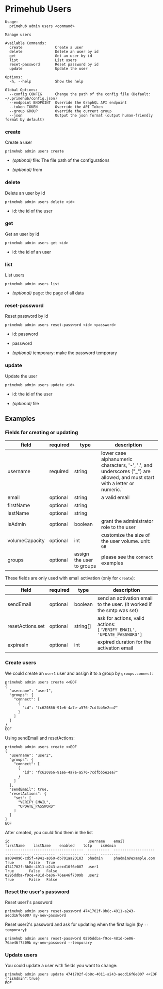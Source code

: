 
# <ADMIN> Primehub Users

```
Usage: 
  primehub admin users <command>

Manage users

Available Commands:
  create               Create a user
  delete               Delete an user by id
  get                  Get an user by id
  list                 List users
  reset-password       Reset password by id
  update               Update the user

Options:
  -h, --help           Show the help

Global Options:
  --config CONFIG      Change the path of the config file (Default: ~/.primehub/config.json)
  --endpoint ENDPOINT  Override the GraphQL API endpoint
  --token TOKEN        Override the API Token
  --group GROUP        Override the current group
  --json               Output the json format (output human-friendly format by default)

```


### create

Create a user


```
primehub admin users create
```
 

* *(optional)* file: The file path of the configurations

* *(optional)* from




### delete

Delete an user by id


```
primehub admin users delete <id>
```

* id: the id of the user
 




### get

Get an user by id


```
primehub admin users get <id>
```

* id: the id of an user
 




### list

List users


```
primehub admin users list
```
 

* *(optional)* page: the page of all data




### reset-password

Reset password by id


```
primehub admin users reset-password <id> <password>
```

* id: password
* password
 

* *(optional)* temporary: make the password temporary




### update

Update the user


```
primehub admin users update <id>
```

* id: the id of the user
 

* *(optional)* file



 

## Examples

### Fields for creating or updating

| field | required | type | description |
| --- | --- | --- | --- |
| username | required | string | lower case alphanumeric characters, '-', '.', and underscores ("_") are allowed, and must start with a letter or numeric.` |
| email | optional | string | a valid email |
| firstName | optional | string | |
| lastName | optional | string | |
| isAdmin | optional | boolean | grant the administrator role to the user |
| volumeCapacity | optional | int | customize the size of the user volume. unit: `GB`|
| groups | optional | assign the user to groups | please see the `connect` examples |

These fields are only used with email activation (only for `create`):

| field | required | type | description |
| --- | --- | --- | --- |
| sendEmail | optional | boolean | send an activation email to the user. (it worked if the smtp was set)|
| resetActions.set | optional | string[] | ask for actions, valid actions: `['VERIFY_EMAIL', 'UPDATE_PASSWORD']` |
| expiresIn | optional | int | expired duration for the activation email |

### Create users

We could create an `user1` user and assign it to a group by `groups.connect`:

```
primehub admin users create <<EOF
{
  "username": "user1",
  "groups": {
    "connect": [
      {
        "id": "fc620866-91e6-4a7e-a576-7cdfbb5e2ea7"
      }
    ]
  }
}
EOF
```

Using sendEmail and resetActions:

```
primehub admin users create <<EOF
{
  "username": "user2",
  "groups": {
    "connect": [
      {
        "id": "fc620866-91e6-4a7e-a576-7cdfbb5e2ea7"
      }
    ]
  },
  "sendEmail": true,
  "resetActions": {
    "set": [
      "VERIFY_EMAIL",
      "UPDATE_PASSWORD"
    ]
  }
}
EOF
```

After created, you could find them in the list

```
id                                    username    email                firstName    lastName    enabled    totp    isAdmin
------------------------------------  ----------  -------------------  -----------  ----------  ---------  ------  ---------
aa094096-cd5f-4941-a060-db701aa20183  phadmin     phadmin@example.com                           True       False   True
4741702f-8b8c-4011-a243-aecd16f6e007  user1                                                     True       False   False
0295ddba-f9ce-481d-be06-76ae46f7309b  user2                                                     True       False   False
```

### Reset the user's password

Reset user1's password

```
primehub admin users reset-password 4741702f-8b8c-4011-a243-aecd16f6e007 my-new-password 
```

Reset user2's password and ask for updating when the first login (by `--temporary`):

```
primehub admin users reset-password 0295ddba-f9ce-481d-be06-76ae46f7309b my-new-password --temporary
```

### Update users

You could update a user with fields you want to change:

```
primehub admin users update 4741702f-8b8c-4011-a243-aecd16f6e007 <<EOF
{"isAdmin":true}
EOF
```